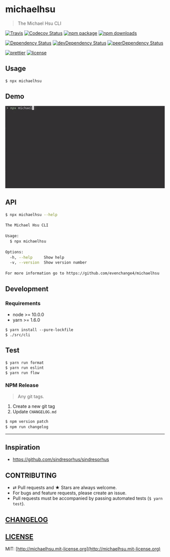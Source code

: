 # michaelhsu

> The Michael Hsu CLI

[![Travis][build-badge]][build]
[![Codecov Status][codecov-badge]][codecov]
[![npm package][npm-badge]][npm]
[![npm downloads][npm-downloads]][npm]

[![Dependency Status][dependency-badge]][dependency]
[![devDependency Status][devdependency-badge]][devdependency]
[![peerDependency Status][peerdependency-badge]][peerdependency]

[![prettier][prettier-badge]][prettier]
[![license][license-badge]][license]

## Usage

```shell
$ npx michaelhsu
```

## Demo

![demo](./docs/demo.gif)

## API

```sh
$ npx michaelhsu --help

The Michael Hsu CLI

Usage:
  $ npx michaelhsu

Options:
  -h, --help     Show help                                             [boolean]
  -v, --version  Show version number                                   [boolean]

For more information go to https://github.com/evenchange4/michaelhsu
```

## Development

### Requirements

* node >= 10.0.0
* yarn >= 1.6.0

```
$ yarn install --pure-lockfile
$ ./src/cli
```

## Test

```
$ yarn run format
$ yarn run eslint
$ yarn run flow
```

### NPM Release

> Any git tags.

1.  Create a new git tag
2.  Update `CHANGELOG.md`

```sh
$ npm version patch
$ npm run changelog
```

---

## Inspiration

* https://github.com/sindresorhus/sindresorhus

## CONTRIBUTING

* ⇄ Pull requests and ★ Stars are always welcome.
* For bugs and feature requests, please create an issue.
* Pull requests must be accompanied by passing automated tests (`$ yarn test`).

## [CHANGELOG](CHANGELOG.md)

## [LICENSE](LICENSE)

MIT: [http://michaelhsu.mit-license.org](http://michaelhsu.mit-license.org)

[build-badge]: https://img.shields.io/travis/evenchange4/michaelhsu/master.svg?style=flat-square
[build]: https://travis-ci.com/evenchange4/michaelhsu
[npm-badge]: https://img.shields.io/npm/v/michaelhsu.svg?style=flat-square
[npm]: https://www.npmjs.org/package/michaelhsu
[codecov-badge]: https://img.shields.io/codecov/c/github/evenchange4/michaelhsu.svg?style=flat-square
[codecov]: https://codecov.io/github/evenchange4/michaelhsu?branch=master
[npm-downloads]: https://img.shields.io/npm/dt/michaelhsu.svg?style=flat-square
[license-badge]: https://img.shields.io/npm/l/michaelhsu.svg?style=flat-square
[license]: http://michaelhsu.mit-license.org/
[dependency-badge]: https://david-dm.org/evenchange4/michaelhsu.svg?style=flat-square
[dependency]: https://david-dm.org/evenchange4/michaelhsu
[devdependency-badge]: https://david-dm.org/evenchange4/michaelhsu/dev-status.svg?style=flat-square
[devdependency]: https://david-dm.org/evenchange4/michaelhsu#info=devDependencies
[peerdependency-badge]: https://david-dm.org/evenchange4/michaelhsu/peer-status.svg?style=flat-square
[peerdependency]: https://david-dm.org/evenchange4/michaelhsu#info=peerDependencies
[prettier-badge]: https://img.shields.io/badge/styled_with-prettier-ff69b4.svg?style=flat-square
[prettier]: https://github.com/prettier/prettier
